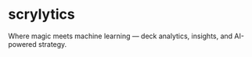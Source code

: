 # scrylytics
Where magic meets machine learning — deck analytics, insights, and AI-powered strategy.
